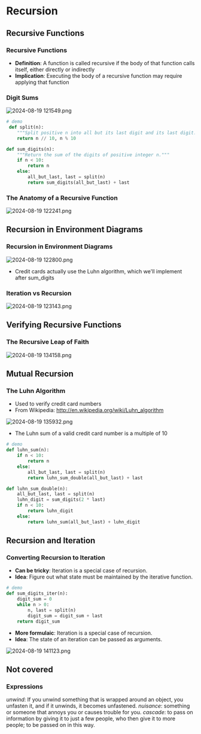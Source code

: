 # Recursion
## Recursive Functions
### Recursive Functions
- __Definition__: A function is called recursive if the body of that function calls itself, either directly or indirectly 
- __Implication__: Executing the body of a recursive function may require applying that function
### Digit Sums
![ 2024-08-19 121549.png](https://s2.loli.net/2024/08/19/T8fIa9xyAVCNOXt.png)
```py
# demo
 def split(n): 
    """Split positive n into all but its last digit and its last digit.""" 
    return n // 10, n % 10 

def sum_digits(n): 
    """Return the sum of the digits of positive integer n.""" 
    if n < 10: 
        return n 
    else: 
        all_but_last, last = split(n) 
        return sum_digits(all_but_last) + last
```
### The Anatomy of a Recursive Function
![ 2024-08-19 122241.png](https://s2.loli.net/2024/08/19/Tu7nmo6A4yY5w2l.png)
## Recursion in Environment Diagrams
### Recursion in Environment Diagrams
![ 2024-08-19 122800.png](https://s2.loli.net/2024/08/19/kliIAoNtu13KLa8.png)
- Credit cards actually use the Luhn algorithm, which we'll implement after sum_digits
### Iteration vs Recursion
![ 2024-08-19 123143.png](https://s2.loli.net/2024/08/19/bPQKB5MCLG3zsym.png)
## Verifying Recursive Functions
### The Recursive Leap of Faith
![ 2024-08-19 134158.png](https://s2.loli.net/2024/08/19/5XsWgkI62Gzo4Tq.png)
## Mutual Recursion
### The Luhn Algorithm
-  Used to verify credit card numbers 
- From Wikipedia: http://en.wikipedia.org/wiki/Luhn_algorithm

![ 2024-08-19 135932.png](https://s2.loli.net/2024/08/19/tl1cjOUbmzMuJAZ.png)
- The Luhn sum of a valid credit card number is a multiple of 10
```py
# demo
def luhn_sum(n):
    if n < 10:
        return n
    else:
        all_but_last, last = split(n)
        return luhn_sum_double(all_but_last) + last

def luhn_sum_double(n):
    all_but_last, last = split(n)
    luhn_digit = sum_digits(2 * last)
    if n < 10:
        return luhn_digit
    else:
        return luhn_sum(all_but_last) + luhn_digit
```
## Recursion and Iteration
### Converting Recursion to Iteration
- __Can be tricky__: Iteration is a special case of recursion. 
- __Idea__: Figure out what state must be maintained by the iterative function.
```py
# demo
def sum_digits_iter(n): 
    digit_sum = 0 
    while n > 0: 
        n, last = split(n) 
        digit_sum = digit_sum + last 
    return digit_sum
```
- __More formulaic__: Iteration is a special case of recursion. 
- __Idea__: The state of an iteration can be passed as arguments.

![ 2024-08-19 141123.png](https://s2.loli.net/2024/08/19/K8ehlNsP3BunLtr.png)
## Not covered
### Expressions
*unwind*: If you unwind something that is wrapped around an object, you unfasten it, and if it unwinds, it becomes unfastened.
*nuisance*: something or someone that annoys you or causes trouble for you. 
*cascade*: to pass on information by giving it to just a few people, who then give it to more people; to be passed on in this way. 